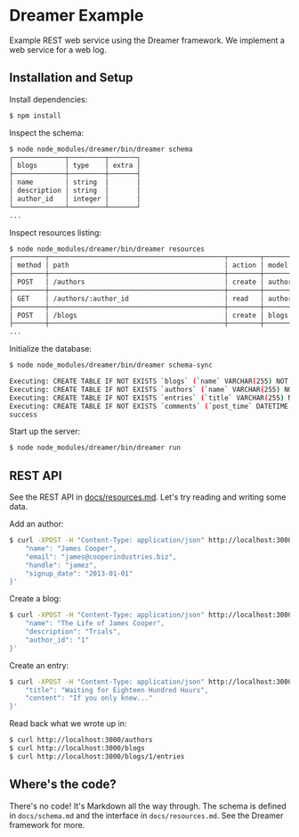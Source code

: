 # Dreamer Example

Example REST web service using the Dreamer framework.  We implement a web service for a web log.

## Installation and Setup

Install dependencies:

```bash
$ npm install
```

Inspect the schema:
```bash
$ node node_modules/dreamer/bin/dreamer schema
┌─────────────┬─────────┬───────┐
│ blogs       │ type    │ extra │
├─────────────┼─────────┼───────┤
│ name        │ string  │       │
│ description │ string  │       │
│ author_id   │ integer │       │
└─────────────┴─────────┴───────┘
...
```

Inspect resources listing:
```bash
$ node node_modules/dreamer/bin/dreamer resources
┌────────┬────────────────────────────────────────────┬────────┬──────────┐
│ method │ path                                       │ action │ model    │
├────────┼────────────────────────────────────────────┼────────┼──────────┤
│ POST   │ /authors                                   │ create │ authors  │
├────────┼────────────────────────────────────────────┼────────┼──────────┤
│ GET    │ /authors/:author_id                        │ read   │ authors  │
├────────┼────────────────────────────────────────────┼────────┼──────────┤
│ POST   │ /blogs                                     │ create │ blogs    │
├────────┼────────────────────────────────────────────┼────────┼──────────┤
...
```

Initialize the database:

```bash
$ node node_modules/dreamer/bin/dreamer schema-sync

Executing: CREATE TABLE IF NOT EXISTS `blogs` (`name` VARCHAR(255) NOT NULL, `description` VARCHAR(255) NOT NULL, `author_id` INTEGER NOT NULL, `id` INTEGER PRIMARY KEY AUTOINCREMENT);
Executing: CREATE TABLE IF NOT EXISTS `authors` (`name` VARCHAR(255) NOT NULL, `handle` VARCHAR(255) NOT NULL UNIQUE, `email` VARCHAR(255) NOT NULL, `website` VARCHAR(255), `signup_date` DATETIME NOT NULL, `id` INTEGER PRIMARY KEY AUTOINCREMENT);
Executing: CREATE TABLE IF NOT EXISTS `entries` (`title` VARCHAR(255) NOT NULL, `post_time` DATETIME NOT NULL, `content` VARCHAR(255) NOT NULL, `id` INTEGER PRIMARY KEY AUTOINCREMENT);
Executing: CREATE TABLE IF NOT EXISTS `comments` (`post_time` DATETIME NOT NULL, `author_id` INTEGER NOT NULL, `entry_id` INTEGER NOT NULL, `content` TEXT NOT NULL, `id` INTEGER PRIMARY KEY AUTOINCREMENT);
success
```

Start up the server:

```bash
$ node node_modules/dreamer/bin/dreamer run
```

## REST API

See the REST API in [docs/resources.md](docs/resources.md).  Let's try reading and writing some data.

Add an author:
```bash
$ curl -XPOST -H "Content-Type: application/json" http://localhost:3000/authors -d '{
    "name": "James Cooper",
    "email": "james@cooperindustries.biz",
    "handle": "jamez",
    "signup_date": "2013-01-01"
}'
```

Create a blog:
```bash
$ curl -XPOST -H "Content-Type: application/json" http://localhost:3000/blogs -d '{
    "name": "The Life of James Cooper",
    "description": "Trials",
    "author_id": "1"
}'
```

Create an entry:
```bash
$ curl -XPOST -H "Content-Type: application/json" http://localhost:3000/blogs/1/entries -d '{
    "title": "Waiting for Eighteen Hundred Hours",
    "content": "If you only knew..."
}'
```

Read back what we wrote up in:

```bash
$ curl http://localhost:3000/authors
$ curl http://localhost:3000/blogs
$ curl http://localhost:3000/blogs/1/entries
```
## Where's the code?

There's no code!  It's Markdown all the way through.  The schema is defined in `docs/schema.md` and the interface in `docs/resources.md`.  See the Dreamer framework for more.

